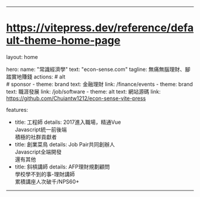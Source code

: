 ---

# https://vitepress.dev/reference/default-theme-home-page
layout: home

hero:
  name: "常識經濟學"
  text: "econ-sense.com"
  tagline: 無痛無腦理財、腳踏實地賺錢
  actions:
    # alt  
    # sponsor
    - theme: brand 
      text: 金融理財
      link: /finance/events
    - theme: brand
      text: 職涯發展
      link: /job/software
    - theme: alt
      text: 網站源碼
      link: https://github.com/Chuiantw1212/econ-sense-vite-press

features:
  - title: 工程師
    details: 2017進入職場，精通Vue<br>Javascript統一前後端<br>積極的社群貢獻者
  - title: 創業菜鳥
    details: Job Pair共同創辦人<br>Javascript全端開發<br>還有其他
  - title: 斜槓講師
    details: AFP理財規劃顧問<br>學校學不到的事-理財講師<br>累積講座人次破千/NPS60+
---